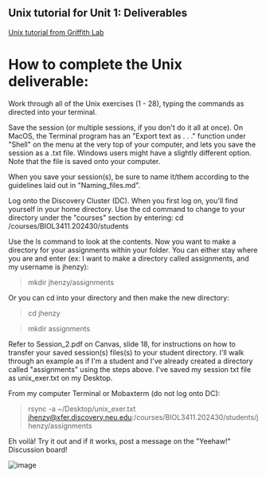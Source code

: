 ## Unix tutorial for Unit 1: Deliverables

[Unix tutorial from Griffith Lab](https://rnabio.org/module-00-setup/0000/08/01/Unix/)

# How to complete the Unix deliverable:

Work through all of the Unix exercises (1 - 28), typing the commands as directed into your terminal. 

Save the session (or multiple sessions, if you don't do it all at once). On MacOS, the Terminal program has an "Export text as . . ." function under "Shell" on the menu at the very top of your computer, and lets you save the session as a .txt file. Windows users might have a slightly different option. Note that the file is saved onto your computer.

When you save your session(s), be sure to name it/them according to the guidelines laid out in "Naming_files.md". 

Log onto the Discovery Cluster (DC). When you first log on, you'll find yourself in your home directory. Use the cd command to change to your directory under the "courses" section by entering: cd /courses/BIOL3411.202430/students

Use the ls command to look at the contents. Now you want to make a directory for your assignments within your folder. You can either stay where you are and enter (ex: I want to make a directory called assignments, and my username is jhenzy):

> mkdir jhenzy/assignments

Or you can cd into your directory and then make the new directory:

> cd jhenzy

> mkdir assignments

Refer to Session_2.pdf on Canvas, slide 18, for instructions on how to transfer your saved session(s) files(s) to your student directory. I'll walk through an example as if I'm a student and I've already created a directory called "assignments" using the steps above. I've saved my session txt file as unix_exer.txt on my Desktop.

From my computer Terminal or Mobaxterm (do not log onto DC):

> rsync -a ~/Desktop/unix_exer.txt jhenzy@xfer.discovery.neu.edu:/courses/BIOL3411.202430/students/jhenzy/assignments

Eh voilà! Try it out and if it works, post a message on the "Yeehaw!" Discussion board! 

![image](https://github.com/jamiehenzy/BIOL3411_Genome-analysis/assets/149628307/382f6efc-c3b5-4f07-9a5b-0aff23471d6f)

